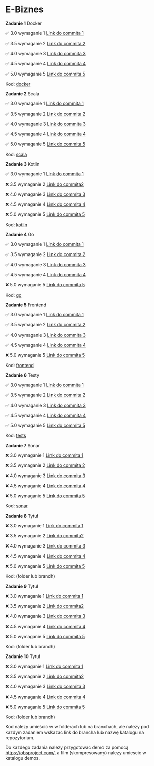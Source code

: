 # E-Biznes

**Zadanie 1** Docker

:white_check_mark: 3.0 wymaganie 1 [Link do commita 1](https://github.com/Piotr-Lenarczyk/E-Biznes/commit/98546067a55b8c97acc5b1c322aa5afcce5ee6cd)

:white_check_mark: 3.5 wymaganie 2 [Link do commita 2](https://github.com/Piotr-Lenarczyk/E-Biznes/commit/fe86c19646cd0d6039a8ff0e7af8ecd32141e65b)

:white_check_mark: 4.0 wymaganie 3 [Link do commita 3](https://github.com/Piotr-Lenarczyk/E-Biznes/commit/7705a81bd4e185ae60116f07a2d4877ef4316593)

:white_check_mark: 4.5 wymaganie 4 [Link do commita 4](https://github.com/Piotr-Lenarczyk/E-Biznes/commit/8f3c2224a984d9993bb1808cbfd14fafe7cbee94)

:white_check_mark: 5.0 wymaganie 5 [Link do commita 5](https://github.com/Piotr-Lenarczyk/E-Biznes/commit/2045f58cec345074c0033bd0793cb8e7779922c9)


Kod: [docker](https://github.com/Piotr-Lenarczyk/E-Biznes/tree/docker)

**Zadanie 2** Scala

:white_check_mark: 3.0 wymaganie 1 [Link do commita 1](https://github.com/Piotr-Lenarczyk/E-Biznes/commit/aaca6a98a547515bb5114540f5eecd0a072033de)

:white_check_mark: 3.5 wymaganie 2 [Link do commita 2](https://github.com/Piotr-Lenarczyk/E-Biznes/commit/032db4ccd58656c85dd4a8e3f23a03aae232f1e5)

:white_check_mark: 4.0 wymaganie 3 [Link do commita 3](https://github.com/Piotr-Lenarczyk/E-Biznes/commit/bad487579c7e73c1b09dc2556553232cb5349035)

:white_check_mark: 4.5 wymaganie 4 [Link do commita 4](https://github.com/Piotr-Lenarczyk/E-Biznes/commit/14233bcffc89d1ff6b11180468a2cb3eb8176919)

:white_check_mark: 5.0 wymaganie 5 [Link do commita 5](https://github.com/Piotr-Lenarczyk/E-Biznes/commit/03526eda8011929135390d2180fdb32c3ca212b7)


Kod: [scala](https://github.com/Piotr-Lenarczyk/E-Biznes/tree/scala)

**Zadanie 3** Kotlin

:white_check_mark: 3.0 wymaganie 1 [Link do commita 1](https://github.com/Piotr-Lenarczyk/E-Biznes/commit/3c83a16fe6f917934065d05029178e3fcc86a35d)

:x: 3.5 wymaganie 2 [Link do commita2 ](https://github.com/kprzystalski/workshop_template/commit/hash)

:x: 4.0 wymaganie 3 [Link do commita 3](https://github.com/kprzystalski/workshop_template/commit/hash)

:x: 4.5 wymaganie 4 [Link do commita 4](https://github.com/kprzystalski/workshop_template/commit/hash)

:x: 5.0 wymaganie 5 [Link do commita 5](https://github.com/kprzystalski/workshop_template/commit/hash)


Kod: [kotlin](https://github.com/Piotr-Lenarczyk/E-Biznes/tree/kotlin)

**Zadanie 4** Go

:white_check_mark: 3.0 wymaganie 1 [Link do commita 1](https://github.com/Piotr-Lenarczyk/E-Biznes/commit/570bed7a2f56b48ffa1ca76fa73090ee4b783418)

:white_check_mark: 3.5 wymaganie 2 [Link do commita 2](https://github.com/Piotr-Lenarczyk/E-Biznes/commit/94a4b6998c4881c28b4cc3999fc60a1fb29d83ee)

:white_check_mark: 4.0 wymaganie 3 [Link do commita 3](https://github.com/Piotr-Lenarczyk/E-Biznes/commit/e0243c732956a836f6abf77dedcd16bd3316b5d9)

:white_check_mark: 4.5 wymaganie 4 [Link do commita 4](https://github.com/Piotr-Lenarczyk/E-Biznes/commit/427c5194e54ca12c0c7ad7b5316b83826e83ce84)

:x: 5.0 wymaganie 5 [Link do commita 5](https://github.com/kprzystalski/workshop_template/commit/hash)


Kod: [go](https://github.com/Piotr-Lenarczyk/E-Biznes/tree/go)

**Zadanie 5** Frontend

:white_check_mark: 3.0 wymaganie 1 [Link do commita 1](https://github.com/Piotr-Lenarczyk/E-Biznes/commit/8deddc566809852ff79a56be9c57f25e0579cd80)

:white_check_mark: 3.5 wymaganie 2 [Link do commita 2](https://github.com/Piotr-Lenarczyk/E-Biznes/commit/f8d273324e281fa7a9026c09c038fa09b0ca7023)

:white_check_mark: 4.0 wymaganie 3 [Link do commita 3](https://github.com/Piotr-Lenarczyk/E-Biznes/commit/82b37f36374e18f3105b7b0f998b4a22163fc15e)

:white_check_mark: 4.5 wymaganie 4 [Link do commita 4](https://github.com/Piotr-Lenarczyk/E-Biznes/commit/82b37f36374e18f3105b7b0f998b4a22163fc15e)

:x: 5.0 wymaganie 5 [Link do commita 5](https://github.com/kprzystalski/workshop_template/commit/hash)


Kod: [frontend](https://github.com/Piotr-Lenarczyk/E-Biznes/tree/frontend)


**Zadanie 6** Testy

:white_check_mark: 3.0 wymaganie 1 [Link do commita 1](https://github.com/Piotr-Lenarczyk/E-Biznes/commit/ee944be01807e6d2570ffae855435a2a3e166834)

:white_check_mark: 3.5 wymaganie 2 [Link do commita 2](https://github.com/Piotr-Lenarczyk/E-Biznes/commit/74bb8172be02d803811f19d856abc09a5b108cf0)

:white_check_mark: 4.0 wymaganie 3 [Link do commita 3](https://github.com/Piotr-Lenarczyk/E-Biznes/commit/ab192279775968226657da4a5ba1575e0294a19e)

:white_check_mark: 4.5 wymaganie 4 [Link do commita 4](https://github.com/Piotr-Lenarczyk/E-Biznes/commit/189d399d9cbb1bd1783f0e9edcf20afec64cd9eb)

:white_check_mark: 5.0 wymaganie 5 [Link do commita 5](https://github.com/Piotr-Lenarczyk/E-Biznes/commit/c033eb4afba972c66da1a88933d82407a4feef3e)


Kod: [tests](https://github.com/Piotr-Lenarczyk/E-Biznes/tree/tests)


**Zadanie 7** Sonar

:x: 3.0 wymaganie 1 [Link do commita 1](https://github.com/Piotr-Lenarczyk/E-Biznes/commit/7c59c116a619cba32bc2f7c3ff0bb8cb4f609084)

:x: 3.5 wymaganie 2 [Link do commita 2](https://github.com/Piotr-Lenarczyk/E-Biznes/commit/e93054c3a988c9cec24267300b41e6cef8cbc407)

:x: 4.0 wymaganie 3 [Link do commita 3](https://github.com/Piotr-Lenarczyk/E-Biznes/commit/8c2906d3aec07ab7e7b34e207231ebb7680dd700)

:x: 4.5 wymaganie 4 [Link do commita 4](https://github.com/Piotr-Lenarczyk/E-Biznes/commit/f30f185794c95af0b6627d1bb02c54c40fec227b)

:x: 5.0 wymaganie 5 [Link do commita 5](https://github.com/Piotr-Lenarczyk/E-Biznes/commit/6821c7d8753c2d2791bf4fc20ae78c44a7585c87)


Kod: [sonar](https://github.com/Piotr-Lenarczyk/E-Biznes/tree/sonar)


**Zadanie 8** Tytuł

:x: 3.0 wymaganie 1 [Link do commita 1](https://github.com/kprzystalski/workshop_template/commit/hash)

:x: 3.5 wymaganie 2 [Link do commita2 ](https://github.com/kprzystalski/workshop_template/commit/hash)

:x: 4.0 wymaganie 3 [Link do commita 3](https://github.com/kprzystalski/workshop_template/commit/hash)

:x: 4.5 wymaganie 4 [Link do commita 4](https://github.com/kprzystalski/workshop_template/commit/hash)

:x: 5.0 wymaganie 5 [Link do commita 5](https://github.com/kprzystalski/workshop_template/commit/hash)


Kod: (folder lub branch)


**Zadanie 9** Tytuł

:x: 3.0 wymaganie 1 [Link do commita 1](https://github.com/kprzystalski/workshop_template/commit/hash)

:x: 3.5 wymaganie 2 [Link do commita2 ](https://github.com/kprzystalski/workshop_template/commit/hash)

:x: 4.0 wymaganie 3 [Link do commita 3](https://github.com/kprzystalski/workshop_template/commit/hash)

:x: 4.5 wymaganie 4 [Link do commita 4](https://github.com/kprzystalski/workshop_template/commit/hash)

:x: 5.0 wymaganie 5 [Link do commita 5](https://github.com/kprzystalski/workshop_template/commit/hash)


Kod: (folder lub branch)


**Zadanie 10** Tytuł

:x: 3.0 wymaganie 1 [Link do commita 1](https://github.com/kprzystalski/workshop_template/commit/hash)

:x: 3.5 wymaganie 2 [Link do commita2 ](https://github.com/kprzystalski/workshop_template/commit/hash)

:x: 4.0 wymaganie 3 [Link do commita 3](https://github.com/kprzystalski/workshop_template/commit/hash)

:x: 4.5 wymaganie 4 [Link do commita 4](https://github.com/kprzystalski/workshop_template/commit/hash)

:x: 5.0 wymaganie 5 [Link do commita 5](https://github.com/kprzystalski/workshop_template/commit/hash)


Kod: (folder lub branch)


Kod nalezy umieścić w w folderach lub na branchach, ale nalezy pod kazdym zadaniem wskazac link do brancha lub nazwę katalogu na repozytorium. 

Do kazdego zadania nalezy przygotowac demo za pomocą https://obsproject.com/, a film (skompresowany) nalezy umiescic w katalogu demos.
